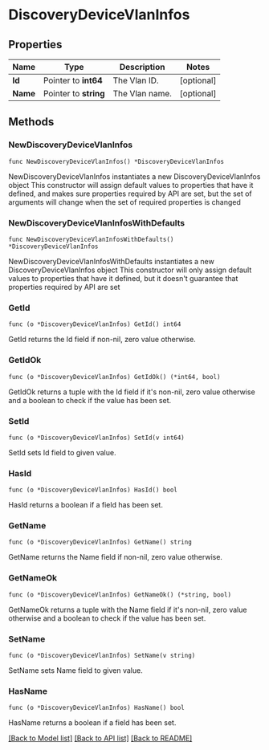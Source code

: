 # DiscoveryDeviceVlanInfos

## Properties

Name | Type | Description | Notes
------------ | ------------- | ------------- | -------------
**Id** | Pointer to **int64** | The Vlan ID. | [optional] 
**Name** | Pointer to **string** | The Vlan name. | [optional] 

## Methods

### NewDiscoveryDeviceVlanInfos

`func NewDiscoveryDeviceVlanInfos() *DiscoveryDeviceVlanInfos`

NewDiscoveryDeviceVlanInfos instantiates a new DiscoveryDeviceVlanInfos object
This constructor will assign default values to properties that have it defined,
and makes sure properties required by API are set, but the set of arguments
will change when the set of required properties is changed

### NewDiscoveryDeviceVlanInfosWithDefaults

`func NewDiscoveryDeviceVlanInfosWithDefaults() *DiscoveryDeviceVlanInfos`

NewDiscoveryDeviceVlanInfosWithDefaults instantiates a new DiscoveryDeviceVlanInfos object
This constructor will only assign default values to properties that have it defined,
but it doesn't guarantee that properties required by API are set

### GetId

`func (o *DiscoveryDeviceVlanInfos) GetId() int64`

GetId returns the Id field if non-nil, zero value otherwise.

### GetIdOk

`func (o *DiscoveryDeviceVlanInfos) GetIdOk() (*int64, bool)`

GetIdOk returns a tuple with the Id field if it's non-nil, zero value otherwise
and a boolean to check if the value has been set.

### SetId

`func (o *DiscoveryDeviceVlanInfos) SetId(v int64)`

SetId sets Id field to given value.

### HasId

`func (o *DiscoveryDeviceVlanInfos) HasId() bool`

HasId returns a boolean if a field has been set.

### GetName

`func (o *DiscoveryDeviceVlanInfos) GetName() string`

GetName returns the Name field if non-nil, zero value otherwise.

### GetNameOk

`func (o *DiscoveryDeviceVlanInfos) GetNameOk() (*string, bool)`

GetNameOk returns a tuple with the Name field if it's non-nil, zero value otherwise
and a boolean to check if the value has been set.

### SetName

`func (o *DiscoveryDeviceVlanInfos) SetName(v string)`

SetName sets Name field to given value.

### HasName

`func (o *DiscoveryDeviceVlanInfos) HasName() bool`

HasName returns a boolean if a field has been set.


[[Back to Model list]](../README.md#documentation-for-models) [[Back to API list]](../README.md#documentation-for-api-endpoints) [[Back to README]](../README.md)


